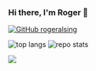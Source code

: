 ### Hi there, I'm Roger 👋

[![GitHub rogeralsing](https://img.shields.io/github/followers/rogeralsing?label=follow&style=social)](https://github.com/rogeralsing)


![top langs](https://github-readme-stats.vercel.app/api/top-langs/?username=rogeralsing&hide=jupyter%20notebook,html,javascript)
![repo stats](https://github-readme-stats.vercel.app/api?username=rogeralsing&show_icons=true&line_height=27)

[ <img src="https://cr-ss-service.azurewebsites.net/api/ScreenShot?widget=summary&username=rogeralsing"/> ](https://profile.codersrank.io/user/rogeralsing)
